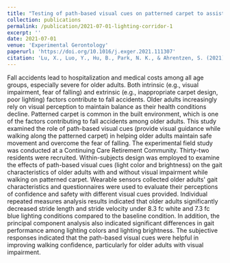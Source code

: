 ```yaml
---
title: "Testing of path-based visual cues on patterned carpet to assist older adults gait in a continuing care retirement community"
collection: publications
permalink: /publication/2021-07-01-lighting-corridor-1
excerpt: ''
date: 2021-07-01
venue: 'Experimental Gerontology'
paperurl: 'https://doi.org/10.1016/j.exger.2021.111307'
citation: 'Lu, X., Luo, Y., Hu, B., Park, N. K., & Ahrentzen, S. (2021). Testing of path-based visual cues on patterned carpet to assist older adults gait in a continuing care retirement community. <i>Experimental Gerontology</i>, 111307.'
---
```


Fall accidents lead to hospitalization and medical costs among all age groups, especially severe for older adults. Both intrinsic (e.g., visual impairment, fear of falling) and extrinsic (e.g., inappropriate carpet design, poor lighting) factors contribute to fall accidents. Older adults increasingly rely on visual perception to maintain balance as their health conditions decline. Patterned carpet is common in the built environment, which is one of the factors contributing to fall accidents among older adults. This study examined the role of path-based visual cues (provide visual guidance while walking along the patterned carpet) in helping older adults maintain safe movement and overcome the fear of falling. The experimental field study was conducted at a Continuing Care Retirement Community. Thirty-two residents were recruited. Within-subjects design was employed to examine the effects of path-based visual cues (light color and brightness) on the gait characteristics of older adults with and without visual impairment while walking on patterned carpet. Wearable sensors collected older adults' gait characteristics and questionnaires were used to evaluate their perceptions of confidence and safety with different visual cues provided. Individual repeated measures analysis results indicated that older adults significantly decreased stride length and stride velocity under 8.3 fc white and 7.3 fc blue lighting conditions compared to the baseline condition. In addition, the principal component analysis also indicated significant differences in gait performance among lighting colors and lighting brightness. The subjective responses indicated that the path-based visual cues were helpful in improving walking confidence, particularly for older adults with visual impairment.
